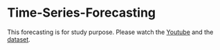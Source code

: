 # Time-Series-Forecasting

This forecasting is for study purpose. Please watch the [Youtube](https://www.youtube.com/watch?v=vV12dGe_Fho) and the [dataset](https://www.kaggle.com/code/robikscube/time-series-forecasting-with-machine-learning-yt/input).
